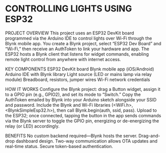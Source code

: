 # CONTROLLING LIGHTS USING ESP32
PROJECT OVERVIEW
This project uses an ESP32 DevKit board programmed via the Arduino IDE to control lights over Wi-Fi through the Blynk mobile app. You create a Blynk project, select “ESP32 Dev Board” and “Wi-Fi,” then receive an AuthToken to link your hardware and app. The ESP32 hosts a Blynk client that listens for widget commands, enabling remote light control from anywhere with internet access.

KEY COMPONENTS
ESP32 DevKit board
Blynk mobile app (iOS/Android)
Arduino IDE with Blynk library
Light source (LED or mains lamp via relay module)
Breadboard, resistors, jumper wires
Wi-Fi network credentials

HOW IT WORKS
Configure the Blynk project: drag a Button widget, assign it to a GPIO pin (e.g., GPIO2), and set its mode to “Switch.”
Copy the AuthToken emailed by Blynk into your Arduino sketch alongside your SSID and password.
Include the Blynk and Wi-Fi libraries (<WiFi.h>, <BlynkSimpleEsp32.h>), then call Blynk.begin(auth, ssid, pass).
Upload to the ESP32; once connected, tapping the button in the app sends commands via the Blynk server to toggle the GPIO pin, energizing or de-energizing the relay (or LED) accordingly.

BENEFITS
No custom backend required—Blynk hosts the server.
Drag-and-drop dashboard design.
Two-way communication allows OTA updates and real-time status.
Secure token-based authentication.
